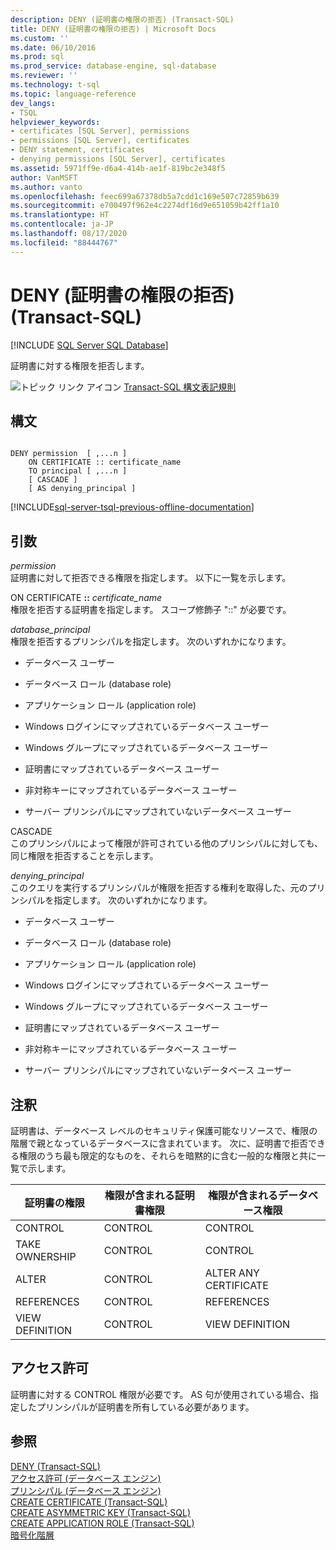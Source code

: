 ```yaml
---
description: DENY (証明書の権限の拒否) (Transact-SQL)
title: DENY (証明書の権限の拒否) | Microsoft Docs
ms.custom: ''
ms.date: 06/10/2016
ms.prod: sql
ms.prod_service: database-engine, sql-database
ms.reviewer: ''
ms.technology: t-sql
ms.topic: language-reference
dev_langs:
- TSQL
helpviewer_keywords:
- certificates [SQL Server], permissions
- permissions [SQL Server], certificates
- DENY statement, certificates
- denying permissions [SQL Server], certificates
ms.assetid: 5971ff9e-d6a4-414b-ae1f-819bc2e348f5
author: VanMSFT
ms.author: vanto
ms.openlocfilehash: feec699a67378db5a7cdd1c169e507c72859b639
ms.sourcegitcommit: e700497f962e4c2274df16d9e651059b42ff1a10
ms.translationtype: HT
ms.contentlocale: ja-JP
ms.lasthandoff: 08/17/2020
ms.locfileid: "88444767"
---
```

# <a name="deny-certificate-permissions-transact-sql"></a>DENY (証明書の権限の拒否) (Transact-SQL)
[!INCLUDE [SQL Server SQL Database](../../includes/applies-to-version/sql-asdb.md)]

  証明書に対する権限を拒否します。  

  
 ![トピック リンク アイコン](../../database-engine/configure-windows/media/topic-link.gif "トピック リンク アイコン") [Transact-SQL 構文表記規則](../../t-sql/language-elements/transact-sql-syntax-conventions-transact-sql.md)  
  
## <a name="syntax"></a>構文  
  
```syntaxsql
  
DENY permission  [ ,...n ]   
    ON CERTIFICATE :: certificate_name   
    TO principal [ ,...n ]  
    [ CASCADE ]  
    [ AS denying_principal ]  
```  
  
[!INCLUDE[sql-server-tsql-previous-offline-documentation](../../includes/sql-server-tsql-previous-offline-documentation.md)]

## <a name="arguments"></a>引数
 *permission*  
 証明書に対して拒否できる権限を指定します。 以下に一覧を示します。  
  
 ON CERTIFICATE **::** _certificate_name_  
 権限を拒否する証明書を指定します。 スコープ修飾子 "::" が必要です。  
  
 *database_principal*  
 権限を拒否するプリンシパルを指定します。 次のいずれかになります。  
  
-   データベース ユーザー  
  
-   データベース ロール (database role)  
  
-   アプリケーション ロール (application role)  
  
-   Windows ログインにマップされているデータベース ユーザー  
  
-   Windows グループにマップされているデータベース ユーザー  
  
-   証明書にマップされているデータベース ユーザー  
  
-   非対称キーにマップされているデータベース ユーザー  
  
-   サーバー プリンシパルにマップされていないデータベース ユーザー  
  
 CASCADE  
 このプリンシパルによって権限が許可されている他のプリンシパルに対しても、同じ権限を拒否することを示します。  
  
 *denying_principal*  
 このクエリを実行するプリンシパルが権限を拒否する権利を取得した、元のプリンシパルを指定します。 次のいずれかになります。  
  
-   データベース ユーザー  
  
-   データベース ロール (database role)  
  
-   アプリケーション ロール (application role)  
  
-   Windows ログインにマップされているデータベース ユーザー  
  
-   Windows グループにマップされているデータベース ユーザー  
  
-   証明書にマップされているデータベース ユーザー  
  
-   非対称キーにマップされているデータベース ユーザー  
  
-   サーバー プリンシパルにマップされていないデータベース ユーザー  
  
## <a name="remarks"></a>注釈  
 証明書は、データベース レベルのセキュリティ保護可能なリソースで、権限の階層で親となっているデータベースに含まれています。 次に、証明書で拒否できる権限のうち最も限定的なものを、それらを暗黙的に含む一般的な権限と共に一覧で示します。  
  
|証明書の権限|権限が含まれる証明書権限|権限が含まれるデータベース権限|  
|----------------------------|---------------------------------------|------------------------------------|  
|CONTROL|CONTROL|CONTROL|  
|TAKE OWNERSHIP|CONTROL|CONTROL|  
|ALTER|CONTROL|ALTER ANY CERTIFICATE|  
|REFERENCES|CONTROL|REFERENCES|  
|VIEW DEFINITION|CONTROL|VIEW DEFINITION|  
  
## <a name="permissions"></a>アクセス許可  
 証明書に対する CONTROL 権限が必要です。 AS 句が使用されている場合、指定したプリンシパルが証明書を所有している必要があります。  
  
## <a name="see-also"></a>参照  
 [DENY &#40;Transact-SQL&#41;](../../t-sql/statements/deny-transact-sql.md)   
 [アクセス許可 &#40;データベース エンジン&#41;](../../relational-databases/security/permissions-database-engine.md)   
 [プリンシパル &#40;データベース エンジン&#41;](../../relational-databases/security/authentication-access/principals-database-engine.md)   
 [CREATE CERTIFICATE &#40;Transact-SQL&#41;](../../t-sql/statements/create-certificate-transact-sql.md)   
 [CREATE ASYMMETRIC KEY &#40;Transact-SQL&#41;](../../t-sql/statements/create-asymmetric-key-transact-sql.md)   
 [CREATE APPLICATION ROLE &#40;Transact-SQL&#41;](../../t-sql/statements/create-application-role-transact-sql.md)   
 [暗号化階層](../../relational-databases/security/encryption/encryption-hierarchy.md)  
  
  
